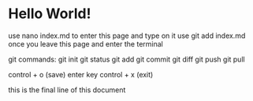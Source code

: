 # Hello World!

use nano index.md to enter this page and type on it
use git add index.md once you leave this page and enter the terminal

git commands:
git init
git status
git add
git commit
git diff
git push
git pull

control + o (save)
enter key
control + x (exit)

this is the final line of this document
